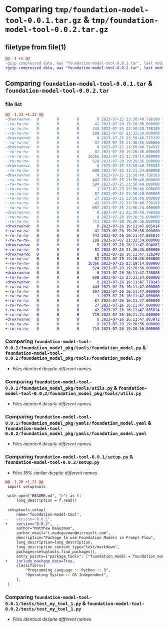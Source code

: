 # Comparing `tmp/foundation-model-tool-0.0.1.tar.gz` & `tmp/foundation-model-tool-0.0.2.tar.gz`

## filetype from file(1)

```diff
@@ -1 +1 @@
-gzip compressed data, was "foundation-model-tool-0.0.1.tar", last modified: Tue Jul 25 23:50:40 2023, max compression
+gzip compressed data, was "foundation-model-tool-0.0.2.tar", last modified: Wed Jul 26 16:11:47 2023, max compression
```

## Comparing `foundation-model-tool-0.0.1.tar` & `foundation-model-tool-0.0.2.tar`

### file list

```diff
@@ -1,23 +1,23 @@
-drwxrwxrwx   0        0        0        0 2023-07-25 23:50:40.798109 foundation-model-tool-0.0.1/
--rw-rw-rw-   0        0        0       41 2023-07-20 19:20:36.000000 foundation-model-tool-0.0.1/MANIFEST.in
--rw-rw-rw-   0        0        0      443 2023-07-25 23:50:40.798109 foundation-model-tool-0.0.1/PKG-INFO
--rw-rw-rw-   0        0        0      109 2023-07-07 21:32:34.000000 foundation-model-tool-0.0.1/README.md
-drwxrwxrwx   0        0        0        0 2023-07-25 23:50:40.719320 foundation-model-tool-0.0.1/foundation_model_pkg/
--rw-rw-rw-   0        0        0       82 2023-07-25 21:36:35.000000 foundation-model-tool-0.0.1/foundation_model_pkg/__init__.py
-drwxrwxrwx   0        0        0        0 2023-07-25 23:50:40.734927 foundation-model-tool-0.0.1/foundation_model_pkg/tools/
--rw-rw-rw-   0        0        0       82 2023-07-20 19:20:36.000000 foundation-model-tool-0.0.1/foundation_model_pkg/tools/__init__.py
--rw-rw-rw-   0        0        0    16366 2023-07-25 23:19:14.000000 foundation-model-tool-0.0.1/foundation_model_pkg/tools/foundation_model.py
--rw-rw-rw-   0        0        0      524 2023-07-20 19:20:36.000000 foundation-model-tool-0.0.1/foundation_model_pkg/tools/utils.py
-drwxrwxrwx   0        0        0        0 2023-07-25 23:50:40.750583 foundation-model-tool-0.0.1/foundation_model_pkg/yamls/
--rw-rw-rw-   0        0        0      608 2023-07-25 23:21:34.000000 foundation-model-tool-0.0.1/foundation_model_pkg/yamls/foundation_model.yaml
-drwxrwxrwx   0        0        0        0 2023-07-25 23:50:40.798109 foundation-model-tool-0.0.1/foundation_model_tool.egg-info/
--rw-rw-rw-   0        0        0      443 2023-07-25 23:50:40.000000 foundation-model-tool-0.0.1/foundation_model_tool.egg-info/PKG-INFO
--rw-rw-rw-   0        0        0      504 2023-07-25 23:50:40.000000 foundation-model-tool-0.0.1/foundation_model_tool.egg-info/SOURCES.txt
--rw-rw-rw-   0        0        0        1 2023-07-25 23:50:40.000000 foundation-model-tool-0.0.1/foundation_model_tool.egg-info/dependency_links.txt
--rw-rw-rw-   0        0        0       87 2023-07-25 23:50:40.000000 foundation-model-tool-0.0.1/foundation_model_tool.egg-info/entry_points.txt
--rw-rw-rw-   0        0        0       27 2023-07-25 23:50:40.000000 foundation-model-tool-0.0.1/foundation_model_tool.egg-info/top_level.txt
--rw-rw-rw-   0        0        0       42 2023-07-25 23:50:40.798109 foundation-model-tool-0.0.1/setup.cfg
--rw-rw-rw-   0        0        0      687 2023-07-25 23:50:24.000000 foundation-model-tool-0.0.1/setup.py
-drwxrwxrwx   0        0        0        0 2023-07-25 23:50:40.798109 foundation-model-tool-0.0.1/tests/
--rw-rw-rw-   0        0        0        0 2023-07-20 19:20:36.000000 foundation-model-tool-0.0.1/tests/__init__.py
--rw-rw-rw-   0        0        0      713 2023-07-20 19:20:36.000000 foundation-model-tool-0.0.1/tests/test_my_tool_1.py
+drwxrwxrwx   0        0        0        0 2023-07-26 16:11:47.805014 foundation-model-tool-0.0.2/
+-rw-rw-rw-   0        0        0       41 2023-07-20 19:20:36.000000 foundation-model-tool-0.0.2/MANIFEST.in
+-rw-rw-rw-   0        0        0      443 2023-07-26 16:11:47.805014 foundation-model-tool-0.0.2/PKG-INFO
+-rw-rw-rw-   0        0        0      109 2023-07-07 21:32:34.000000 foundation-model-tool-0.0.2/README.md
+drwxrwxrwx   0        0        0        0 2023-07-26 16:11:47.694887 foundation-model-tool-0.0.2/foundation_model_pkg/
+-rw-rw-rw-   0        0        0       82 2023-07-25 21:36:35.000000 foundation-model-tool-0.0.2/foundation_model_pkg/__init__.py
+drwxrwxrwx   0        0        0        0 2023-07-26 16:11:47.726248 foundation-model-tool-0.0.2/foundation_model_pkg/tools/
+-rw-rw-rw-   0        0        0       82 2023-07-20 19:20:36.000000 foundation-model-tool-0.0.2/foundation_model_pkg/tools/__init__.py
+-rw-rw-rw-   0        0        0    16366 2023-07-25 23:19:14.000000 foundation-model-tool-0.0.2/foundation_model_pkg/tools/foundation_model.py
+-rw-rw-rw-   0        0        0      524 2023-07-20 19:20:36.000000 foundation-model-tool-0.0.2/foundation_model_pkg/tools/utils.py
+drwxrwxrwx   0        0        0        0 2023-07-26 16:11:47.738808 foundation-model-tool-0.0.2/foundation_model_pkg/yamls/
+-rw-rw-rw-   0        0        0      608 2023-07-25 23:21:34.000000 foundation-model-tool-0.0.2/foundation_model_pkg/yamls/foundation_model.yaml
+drwxrwxrwx   0        0        0        0 2023-07-26 16:11:47.779145 foundation-model-tool-0.0.2/foundation_model_tool.egg-info/
+-rw-rw-rw-   0        0        0      443 2023-07-26 16:11:47.000000 foundation-model-tool-0.0.2/foundation_model_tool.egg-info/PKG-INFO
+-rw-rw-rw-   0        0        0      504 2023-07-26 16:11:47.000000 foundation-model-tool-0.0.2/foundation_model_tool.egg-info/SOURCES.txt
+-rw-rw-rw-   0        0        0        1 2023-07-26 16:11:47.000000 foundation-model-tool-0.0.2/foundation_model_tool.egg-info/dependency_links.txt
+-rw-rw-rw-   0        0        0       87 2023-07-26 16:11:47.000000 foundation-model-tool-0.0.2/foundation_model_tool.egg-info/entry_points.txt
+-rw-rw-rw-   0        0        0       27 2023-07-26 16:11:47.000000 foundation-model-tool-0.0.2/foundation_model_tool.egg-info/top_level.txt
+-rw-rw-rw-   0        0        0       42 2023-07-26 16:11:47.805014 foundation-model-tool-0.0.2/setup.cfg
+-rw-rw-rw-   0        0        0      719 2023-07-26 16:11:24.000000 foundation-model-tool-0.0.2/setup.py
+drwxrwxrwx   0        0        0        0 2023-07-26 16:11:47.803972 foundation-model-tool-0.0.2/tests/
+-rw-rw-rw-   0        0        0        0 2023-07-20 19:20:36.000000 foundation-model-tool-0.0.2/tests/__init__.py
+-rw-rw-rw-   0        0        0      713 2023-07-20 19:20:36.000000 foundation-model-tool-0.0.2/tests/test_my_tool_1.py
```

### Comparing `foundation-model-tool-0.0.1/foundation_model_pkg/tools/foundation_model.py` & `foundation-model-tool-0.0.2/foundation_model_pkg/tools/foundation_model.py`

 * *Files identical despite different names*

### Comparing `foundation-model-tool-0.0.1/foundation_model_pkg/tools/utils.py` & `foundation-model-tool-0.0.2/foundation_model_pkg/tools/utils.py`

 * *Files identical despite different names*

### Comparing `foundation-model-tool-0.0.1/foundation_model_pkg/yamls/foundation_model.yaml` & `foundation-model-tool-0.0.2/foundation_model_pkg/yamls/foundation_model.yaml`

 * *Files identical despite different names*

### Comparing `foundation-model-tool-0.0.1/setup.py` & `foundation-model-tool-0.0.2/setup.py`

 * *Files 16% similar despite different names*

```diff
@@ -1,20 +1,21 @@
 import setuptools
 
 with open("README.md", "r") as f:
     long_description = f.read()
 
 setuptools.setup(
     name="foundation-model-tool",
-    version="0.0.1",
+    version="0.0.2",
     author="Matthew DeGuzman",
     author_email="t-madeguzman@microsoft.com",
     description="Package to use Foundation Models in Prompt Flow",
     long_description=long_description,
     long_description_content_type="text/markdown",
     packages=setuptools.find_packages(),
     entry_points={"package_tools": ["foundation_model = foundation_model_pkg.tools.utils:list_package_tools"]},
+    include_package_data=True,
     classifiers=[
         "Programming Language :: Python :: 3",
         "Operating System :: OS Independent",
     ],
 )
```

### Comparing `foundation-model-tool-0.0.1/tests/test_my_tool_1.py` & `foundation-model-tool-0.0.2/tests/test_my_tool_1.py`

 * *Files identical despite different names*

